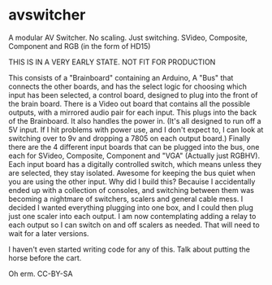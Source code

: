 # avswitcher
A modular AV Switcher. No scaling. Just switching. SVideo, Composite, Component and RGB (in the form of HD15)

THIS IS IN A VERY EARLY STATE. NOT FIT FOR PRODUCTION

This consists of a "Brainboard" containing an Arduino, A "Bus" that connects the other boards, and has the select logic for choosing which input has been selected, a control board, designed to plug into the front of the brain board. There is a Video out board that contains all the possible outputs, with a mirrored audio pair for each input. This plugs into the back of the Brainboard. It also handles the power in. (It's all designed to run off a 5V input. If I hit problems with power use, and I don't expect to, I can look at switching over to 9v and dropping a 7805 on each output board.) Finally there are the 4 different input boards that can be plugged into the bus, one each for SVideo, Composite, Component and "VGA" (Actually just RGBHV).
Each input board has a digitally controlled switch, which means unless they are selected, they stay isolated. Awesome for keeping the bus quiet when you are using the other input.
Why did I build this? Becauise I accidentally ended up with a collection of consoles, and switching between them was becoming a nightmare of switchers, scalers and general cable mess. I decided I wanted everything plugging into one box, and I could then plug just one scaler into each output.
I am now contemplating adding a relay to each output so I can switch on and off scalers as needed. That will need to wait for a later versions.

I haven't even started writing code for any of this. Talk about putting the horse before the cart.

Oh erm. CC-BY-SA
